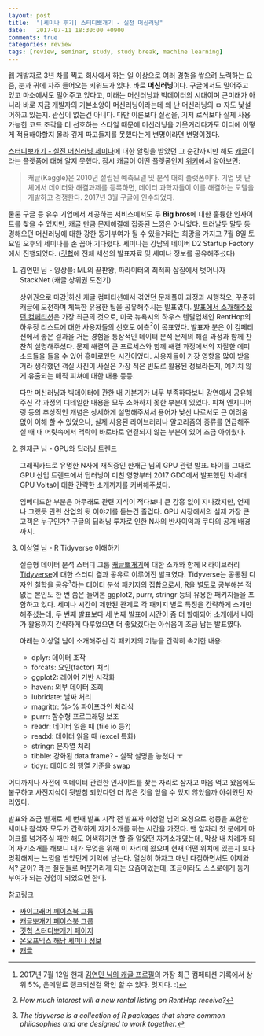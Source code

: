 ```yaml
---
layout: post
title:  "[세미나 후기] 스터디뽀개기 - 실전 머신러닝"
date:   2017-07-11 18:30:00 +0900
comments: true
categories: review
tags: [review, seminar, study, study break, machine learning]
---
```

웹 개발자로 3년 차를 찍고 회사에서 하는 일 이상으로 여러 경험을 쌓으려 노력하는 요즘, 눈과 귀에 자주 들어오는 키워드가 있다. 바로 **머신러닝**이다. 구글에서도 밀어주고 있고 마소에서도 밀어주고 있다고, 미래는 머신러닝과 빅데이터의 시대이며 근미래가 아니라 바로 지금 개발자의 기본소양이 머신러닝이라는데 왜 난 머신러닝의 ㅁ 자도 낯설어하고 있는지. 관심이 없는건 아니다. 다만 이론보다 실전을, 기저 로직보다 실제 사용 가능한 코드 조각을 더 선호하는 스타일 때문에 머신러닝을 기웃거리다가도 어디에 어떻게 적용해야할지 몰라 깊게 파고들지를 못했다는게 변명이라면 변명이겠다.

[스터디뽀개기 - 실전 머신러닝 세미나](https://onoffmix.com/event/102933)에 대한 알림을 받았던 그 순간까지만 해도 [캐글](https://www.kaggle.com/)이라는 플랫품에 대해 알지 못했다. 잠시 캐글이 어떤 플랫폼인지 [위키](https://ko.wikipedia.org/wiki/%EC%BA%90%EA%B8%80)에서 알아보면:

> 캐글(Kaggle)은 2010년 설립된 예측모델 및 분석 대회 플랫폼이다. 기업 및 단체에서 데이터와 해결과제를 등록하면, 데이터 과학자들이 이를 해결하는 모델을 개발하고 경쟁한다. 2017년 3월 구글에 인수되었다.

물론 구글 등 유수 기업에서 제공하는 서비스에서도 두 **Big bros**에 대한 훌륭한 인사이트를 찾을 수 있지만, 캐글 만큼 문제해결에 집중된 느낌은 아니었다. 드러날듯 말듯 동경해오던 머신러닝에 대한 강한 동기부여가 될 수 있을거라는 희망을 가지고 7월 8일 토요일 오후의 세미나를 손 꼽아 기다렸다. 세미나는 강남의 네이버 D2 Startup Factory에서 진행되었다. ([깃헙](https://github.com/KaggleBreak/studybreak/tree/gh-pages/2017/seminar)에 전체 세션의 발표자료 및 세미나 정보를 공유해주셨다)

1. 김연민 님 - 앙상블: ML의 끝판왕, 파라미터의 최적화 삽질에서 벗어나자 StackNet (캐글 상위권 도전기)

    상위권으로 마감[^1]하신 캐글 컴페티션에서 겪었던 문제풀이 과정과 시행착오, 꾸준히 캐글에 도전하며 체득한 유용한 팁을 공유해주시는 발표였다. [발표에서 소개해주셨던 컴페티션](https://www.kaggle.com/c/two-sigma-connect-rental-listing-inquiries)은 가장 최근의 것으로, 미국 뉴욕시의 하우스 렌탈업체인 RentHop의 하우징 리스트에 대한 사용자들의 선호도 예측[^2]이 목표였다. 발표자 분은 이 컴페티션에서 좋은 결과을 거둔 경험을 통상적인 데이터 분석 문제의 해결 과정과 함께 찬찬히 설명해주셨다. 문제 해결의 큰 프로세스와 함께 해결 과정에서의 자잘한 에피소드들을 들을 수 있어 흥미로웠던 시간이었다. 사용자들이 가장 영향을 많이 받을거라 생각했던 객실 사진이 사실은 가장 적은 빈도로 활용된 정보라든지, 예기치 않게 유출되는 매직 피쳐에 대한 내용 등등.

    다만 머신러닝과 빅데이터에 관한 내 기본기가 너무 부족하다보니 강연에서 공유해주신 각 과정의 디테일한 내용을 모두 소화하지 못한 부분이 있었다. 피쳐 엔지니어링 등의 추상적인 개념은 상세하게 설명해주셔서 용어가 낯선 나로서도 큰 어려움 없이 이해 할 수 있었으나, 실제 사용된 라이브러리나 알고리즘의 종류를 언급해주실 때 내 머릿속에서 맥락이 바로바로 연결되지 않는 부분이 있어 조금 아쉬웠다.

2. 한재근 님 - GPU와 딥러닝 트렌드
    
    그래픽카드로 유명한 N사에 재직중인 한재근 님의 GPU 관련 발표. 타이틀 그대로 GPU 산업 트렌드에서 딥러닝이 미친 영향부터 2017 GDC에서 발표했던 차세대 GPU Volta에 대한 간략한 소개까지를 커버해주셨다.

    임베디드한 부분은 아무래도 관련 지식이 적다보니 큰 감흥 없이 지나갔지만, 언제나 그랬듯 관련 산업의 뒷 이야기를 듣는건 즐겁다. GPU 시장에서의 실제 가장 큰 고객은 누구인가? 구글의 딥러닝 투자로 인한 N사의 반사이익과 쿠다의 공개 배경까지.

3. 이상열 님 - R Tidyverse 이해하기

    실습형 데이터 분석 스터디 그룹 [캐글뽀개기](https://www.facebook.com/groups/kagglebreak/)에 대한 소개와 함께 R 라이브러리 [Tidyverse](http://tidyverse.org/)에 대한 스터디 결과 공유로 이루어진 발표였다. Tidyverse는 공통된 디자인 철학을 공유[^3]하는 데이터 분석 패키지의 집합으로서, R을 별도로 공부해본 적 없는 본인도 한 번 쯤은 들어본 ggplot2, purrr, stringr 등의 유용한 패키지들을 포함하고 있다. 세미나 시간이 제한된 관계로 각 패키지 별로 특징을 간략하게 소개만 해주셨는데, 두 번째 발표보다 세 번째 발표에 시간이 좀 더 할애되어 소개에서 나아가 활용까지 간략하게 다루었으면 더 좋았겠다는 아쉬움이 조금 남는 발표였다.

    아래는 이상열 님이 소개해주신 각 패키지의 기능을 간략히 속기한 내용:

    - dplyr: 데이터 조작
    - forcats: 요인(factor) 처리
    - ggplot2: 레이어 기반 시각화
    - haven: 외부 데이터 조회
    - lubridate: 날짜 처리
    - magrittr: %>% 파이프라인 처리식
    - purrr: 함수형 프로그래밍 보조
    - readr: 데이터 읽을 때 (file io 등?)
    - readxl: 데이터 읽을 때 (excel 특화)
    - stringr: 문자열 처리
    - tibble: 강화된 data.frame? - 살짝 설명을 놓쳤다 ㅜ
    - tidyr: 데이터의 행열 기준을 swap

어디까지나 사전에 빅데이터 관련한 인사이트를 찾는 자리로 삼자고 마음 먹고 왔음에도 불구하고 사전지식이 뒷받침 되었다면 더 많은 것을 얻을 수 있지 않았을까 아쉬웠던 자리였다.

발표와 조금 별개로 세 번째 발표 시작 전 발표자 이상열 님의 요청으로 청중을 포함한 세미나 참석자 모두가 간략하게 자기소개를 하는 시간을 가졌다. 맨 앞자리 첫 분에게 마이크를 넘겨주실 때만 해도 어색하기만 할 줄 알았던 자기소개였는데, 막상 내 차례가 되어 자기소개를 해보니 내가 무엇을 위해 이 자리에 왔으며 현재 어떤 위치에 있는지 보다 명확해지는 느낌을 받았던게 기억에 남는다. 열심히 하자고 매번 다짐하면서도 이제와서? 굳이? 라는 질문들로 머뭇거리게 되는 요즘이었는데, 조금이라도 스스로에게 동기부여가 되는 경험이 되었으면 한다.

참고링크
- [싸이그래머 페이스북 그룹](https://www.facebook.com/groups/psygrammer/)
- [캐글뽀개기 페이스북 그룹](https://www.facebook.com/groups/kagglebreak/)
- [깃헙 스터디뽀개기 페이지](https://github.com/KaggleBreak/studybreak/tree/gh-pages/2017/seminar)
- [온오프믹스 해당 세미나 정보](https://onoffmix.com/event/102933)
- [캐글](https://www.kaggle.com/)

[^1]: 2017년 7월 12일 현재 [김연민 님의 캐글 프로필](https://www.kaggle.com/yeonmin/competitions)의 가장 최근 컴페티션 기록에서 상위 5%, 은메달로 랭크되신걸 확인 할 수 있다. 멋지다. :)
[^2]: *How much interest will a new rental listing on RentHop receive?*
[^3]: *The tidyverse is a collection of R packages that share common philosophies and are designed to work together.*
